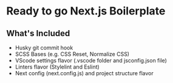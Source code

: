 # Ready to go Next.js Boilerplate
## What's Included
- Husky git commit hook
- SCSS Bases (e.g. CSS Reset, Normalize CSS)
- VScode settings flavor (.vscode folder and jsconfig.json file)
- Linters flavor (Stylelint and Eslint)
- Next config (next.config.js) and project structure flavor